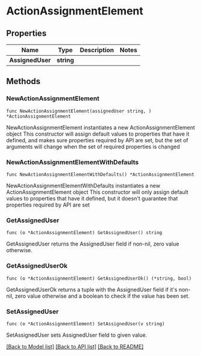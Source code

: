 # ActionAssignmentElement

## Properties

Name | Type | Description | Notes
------------ | ------------- | ------------- | -------------
**AssignedUser** | **string** |  | 

## Methods

### NewActionAssignmentElement

`func NewActionAssignmentElement(assignedUser string, ) *ActionAssignmentElement`

NewActionAssignmentElement instantiates a new ActionAssignmentElement object
This constructor will assign default values to properties that have it defined,
and makes sure properties required by API are set, but the set of arguments
will change when the set of required properties is changed

### NewActionAssignmentElementWithDefaults

`func NewActionAssignmentElementWithDefaults() *ActionAssignmentElement`

NewActionAssignmentElementWithDefaults instantiates a new ActionAssignmentElement object
This constructor will only assign default values to properties that have it defined,
but it doesn't guarantee that properties required by API are set

### GetAssignedUser

`func (o *ActionAssignmentElement) GetAssignedUser() string`

GetAssignedUser returns the AssignedUser field if non-nil, zero value otherwise.

### GetAssignedUserOk

`func (o *ActionAssignmentElement) GetAssignedUserOk() (*string, bool)`

GetAssignedUserOk returns a tuple with the AssignedUser field if it's non-nil, zero value otherwise
and a boolean to check if the value has been set.

### SetAssignedUser

`func (o *ActionAssignmentElement) SetAssignedUser(v string)`

SetAssignedUser sets AssignedUser field to given value.



[[Back to Model list]](../README.md#documentation-for-models) [[Back to API list]](../README.md#documentation-for-api-endpoints) [[Back to README]](../README.md)



